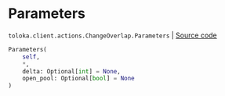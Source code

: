 # Parameters
`toloka.client.actions.ChangeOverlap.Parameters` | [Source code](https://github.com/Toloka/toloka-kit/blob/v1.1.4/src/client/actions.py#L154)

```python
Parameters(
    self,
    *,
    delta: Optional[int] = None,
    open_pool: Optional[bool] = None
)
```

